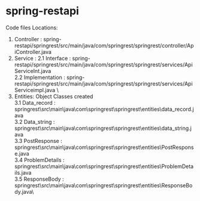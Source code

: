 # spring-restapi

Code files Locations: 

1. Controller : spring-restapi/springrest/src/main/java/com/springrest/springrest/controller/ApiController.java 
2. Service : 
  2.1 Interface : spring-restapi/springrest/src/main/java/com/springrest/springrest/services/ApiServiceInt.java \
  2.2 Implementation : spring-restapi/springrest/src/main/java/com/springrest/springrest/services/ApiServiceimpl.java \
3. Entities: Object Classes created \
  3.1 Data_record : springrest\src\main\java\com\springrest\springrest\entities\data_record.java\
  3.2 Data_string : springrest\src\main\java\com\springrest\springrest\entities\data_string.java\
  3.3 PostResponse : springrest\src\main\java\com\springrest\springrest\entities\PostResponse.java\
  3.4 ProblemDetails : springrest\src\main\java\com\springrest\springrest\entities\ProblemDetails.java\
  3.5 ResponseBody : springrest\src\main\java\com\springrest\springrest\entities\ResponseBody.java\
